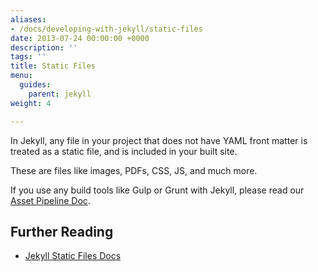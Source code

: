 ```yaml
---
aliases:
- /docs/developing-with-jekyll/static-files
date: 2013-07-24 00:00:00 +0000
description: ''
tags: ''
title: Static Files
menu:
  guides:
    parent: jekyll
weight: 4

---
```

In Jekyll, any file in your project that does not have YAML front matter is treated as a static file, and is included in your built site.

These are files like images, PDFs, CSS, JS, and much more.

If you use any build tools like Gulp or Grunt with Jekyll, please read our [Asset Pipeline Doc][1].

## Further Reading
- [Jekyll Static Files Docs](http://jekyllrb.com/docs/static-files/)

[1]: /docs/developing-with-jekyll/asset-pipeline
